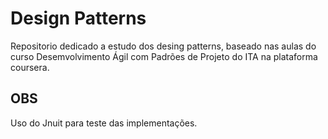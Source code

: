 # Design Patterns 

Repositorio dedicado a estudo dos desing patterns, baseado nas aulas do curso Desemvolvimento Ágil com Padrões de Projeto do ITA na plataforma coursera.

## OBS

Uso do Jnuit para teste das implementações.
